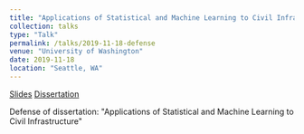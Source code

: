```yaml
---
title: "Applications of Statistical and Machine Learning to Civil Infrastructure"
collection: talks
type: "Talk"
permalink: /talks/2019-11-18-defense
venue: "University of Washington"
date: 2019-11-18
location: "Seattle, WA"
---
```


[Slides](https://cpatdowling.github.io/files/defense.pdf)
[Dissertation](https://cpatdowling.github.io/files/dissertation.pdf)

Defense of dissertation: "Applications of Statistical and Machine Learning to Civil Infrastructure"
